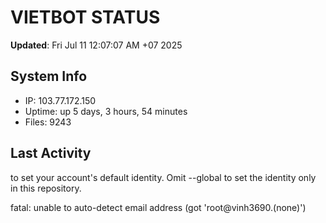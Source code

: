 # VIETBOT STATUS
**Updated**: Fri Jul 11 12:07:07 AM +07 2025

## System Info
- IP: 103.77.172.150
- Uptime: up 5 days, 3 hours, 54 minutes
- Files: 9243

## Last Activity

to set your account's default identity.
Omit --global to set the identity only in this repository.

fatal: unable to auto-detect email address (got 'root@vinh3690.(none)')
